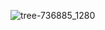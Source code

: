 ![tree-736885_1280](https://github.com/Zahabiya-Tawawala/Dragonfly-TechClub/assets/148609899/efe58bd1-24e1-4a36-aff0-cf9993e1f921)
